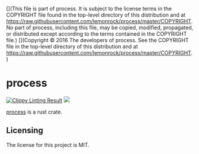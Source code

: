 [](This file is part of process. It is subject to the license terms in the COPYRIGHT file found in the top-level directory of this distribution and at https://raw.githubusercontent.com/lemonrock/process/master/COPYRIGHT. No part of process, including this file, may be copied, modified, propagated, or distributed except according to the terms contained in the COPYRIGHT file.)
[](Copyright © 2016 The developers of process. See the COPYRIGHT file in the top-level directory of this distribution and at https://raw.githubusercontent.com/lemonrock/process/master/COPYRIGHT.)

# process

[![Clippy Linting Result](https://clippy.bashy.io/github/lemonrock/process/master/badge.svg?style=plastic)](https://clippy.bashy.io/github/lemonrock/process/master/log) [![](https://img.shields.io/badge/Code%20Style-rustfmt-brightgreen.svg?style=plastic)](https://github.com/rust-lang-nursery/rustfmt#configuring-rustfmt)

[process] is a rust crate.


## Licensing

The license for this project is MIT.

[process]: https://github.com/lemonrock/process "process GitHub page"
